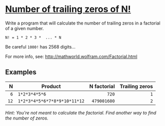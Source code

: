 # [Number of trailing zeros of N!](https://www.codewars.com/kata/52f787eb172a8b4ae1000a34)

Write a program that will calculate the number of trailing zeros in a factorial of a given number.

`N! = 1 * 2 * 3 *  ... * N`

Be careful `1000!` has 2568 digits...

For more info, see: http://mathworld.wolfram.com/Factorial.html 

## Examples

|    N | Product                      | N factorial | Trailing zeros
| ---: | ---------------------------- | ----------: | --------------:
|  `6` | `1*2*3*4*5*6`                |       `720` |            `1`
| `12` | `1*2*3*4*5*6*7*8*9*10*11*12` | `479001600` |            `2`


*Hint: You're not meant to calculate the factorial. Find another way to find the number of zeros.*
